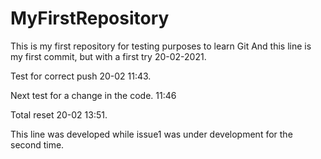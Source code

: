 # MyFirstRepository
This is my first repository for testing purposes to learn Git
And this line is my first commit, but with a first try 20-02-2021.

Test for correct push 20-02 11:43.

Next test for a change in the code. 11:46

Total reset 20-02 13:51. 

This line was developed while issue1 was under development for the second time.